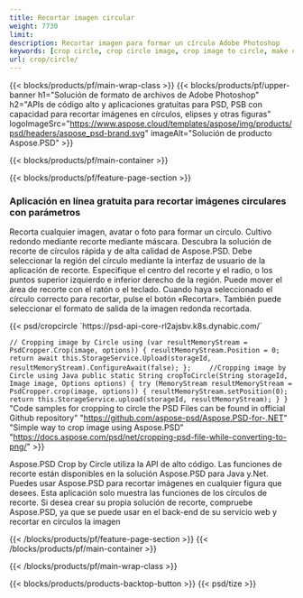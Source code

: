 ```yaml
---
title: Recortar imagen circular
weight: 7730
limit: 
description: Recortar imagen para formar un círculo Adobe Photoshop
keywords: [crop circle, crop circle image, crop image to circle, make circle photo]
url: crop/circle/
---
```

{{< blocks/products/pf/main-wrap-class >}}
{{< blocks/products/pf/upper-banner h1="Solución de formato de archivos de Adobe Photoshop" h2="APIs de código alto y aplicaciones gratuitas para PSD, PSB con capacidad para recortar imágenes en círculos, elipses y otras figuras" logoImageSrc="https://www.aspose.cloud/templates/aspose/img/products/psd/headers/aspose_psd-brand.svg" imageAlt="Solución de producto Aspose.PSD" >}}

{{< blocks/products/pf/main-container >}}

{{< blocks/products/pf/feature-page-section >}}
<h3 class="headingpdleft">Aplicación en línea gratuita para recortar imágenes circulares con parámetros</h3>
<p>Recorta cualquier imagen, avatar o foto para formar un círculo. Cultivo redondo mediante recorte mediante máscara. Descubra la solución de recorte de círculos rápida y de alta calidad de Aspose.PSD. Debe seleccionar la región del círculo mediante la interfaz de usuario de la aplicación de recorte. Especifique el centro del recorte y el radio, o los puntos superior izquierdo e inferior derecho de la región. Puede mover el área de recorte con el ratón o el teclado. Cuando haya seleccionado el círculo correcto para recortar, pulse el botón «Recortar». También puede seleccionar el formato de salida de la imagen redonda recortada.</p>
{{< psd/cropcircle `https://psd-api-core-rl2ajsbv.k8s.dynabic.com/` 

`// Cropping image by Circle
using (var resultMemoryStream = PsdCropper.Crop(image, options))
{
	resultMemoryStream.Position = 0;
	return await this.StorageService.Upload(storageId, resultMemoryStream).ConfigureAwait(false);
};` 
`    //Cropping image by Circle using Java
     public static String cropToCircle(String storageId, Image image, Options options) {
        try (MemoryStream resultMemoryStream = PsdCropper.crop(image, options)) {
            resultMemoryStream.setPosition(0);
            return this.StorageService.upload(storageId, resultMemoryStream);
        }
    }` 
"Code samples for cropping to circle the PSD Files can be found in official Github repository"  "https://github.com/aspose-psd/Aspose.PSD-for-.NET" 
"Simple way to crop image using Aspose.PSD" "https://docs.aspose.com/psd/net/cropping-psd-file-while-converting-to-png/" >}}
<p>Aspose.PSD Crop by Circle utiliza la API de alto código. Las funciones de recorte están disponibles en la solución Aspose.PSD para Java y.Net. Puedes usar Aspose.PSD para recortar imágenes en cualquier figura que desees. Esta aplicación solo muestra las funciones de los círculos de recorte. Si desea crear su propia solución de recorte, compruebe Aspose.PSD, ya que se puede usar en el back-end de su servicio web y recortar en círculos la imagen</p>
<!--<ul>
<li><a href="psb">PSB Circle Crop</a></li>
<li><a href="ellipse">Ellipse crop App</a></li>
</ul>-->
{{< /blocks/products/pf/feature-page-section >}}
{{< /blocks/products/pf/main-container >}}


{{< /blocks/products/pf/main-wrap-class >}}

{{< blocks/products/products-backtop-button >}}
{{< psd/tize >}}
